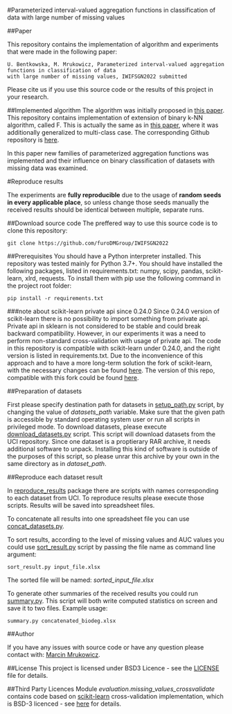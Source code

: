#Parameterized interval-valued aggregation functions in classification of data with large number of missing values

##Paper

This repository contains the implementation of algorithm and experiments that were
made in the following paper:
```
U. Bentkowska, M. Mrukowicz, Parameterized interval-valued aggregation functions in classification of data
with large number of missing values, IWIFSGN2022 submitted
```

Please cite us if you use this source code or the results of this project in your research.


##Implemented algorithm
The algorithm was initially proposed in [this paper](https://www.sciencedirect.com/science/article/pii/S0020025519301689).
This repository contains implementation of extension of binary k-NN algorithm, called F.
This is actually the same as in [this paper](https://ieeexplore.ieee.org/abstract/document/9177592),
where it was additionally generalized to multi-class case. The corresponding Github repository is [here](https://github.com/furoDMGroup/Multi-class-classification-problems-for-the-k-NN-in-the-case-of-missing-values).

In this paper new families of parameterized aggregation functions was 
implemented and their influence on binary classification of datasets with missing data was examined.

#Reproduce results

The experiments are **fully reproducible** due to the usage of 
**random seeds in every applicable place**, so unless change those 
seeds manually the received results should be identical between
multiple, separate runs. 

##Download source code
The preffered way to use this source code is to clone this repository:
```
git clone https://github.com/furoDMGroup/IWIFSGN2022
```
##Prerequisites
You should have a Python interpreter installed.
This repository was tested mainly for Python 3.7+.
You should have installed the following packages, listed in requirements.txt: numpy, scipy, pandas, scikit-learn, xlrd, requests.
To install them with pip use the following command in the project root folder:
```
pip install -r requirements.txt
```
###note about scikit-learn private api since 0.24.0 
Since 0.24.0 version of scikit-learn there is no possibility to
import something from private api. Private api in sklearn is not
considered to be stable and could break backward compatibility.
However, in our experiments it was a need to perform non-standard
cross-validation with usage of private api. The code in this repository is compatible with
scikit-learn under 0.24.0, and the right version is listed in requirements.txt.
Due to the inconvenience of this approach and to have a more long-term solution
the fork of scikit-learn, with the necessary changes can be found [here](https://github.com/furoDMGroup/scikit-learn).
The version of this repo, compatible with this fork could be found [here](). 

##Preparation of datasets

First please specify destination path for datasets in [setup_path.py](reproduce_results/setup_path.py) script, by changing the value of *datasets_path* variable. Make sure that the given path is accessible by standard operating system user or run all scripts in privileged mode. To download datasets, please execute [download_datasets.py](reproduce_results/download_datasets.py) script. This script will download datasets from the UCI repository. Since one dataset is a proptierary RAR archive, it needs additional software to unpack. Installing this kind of software is outside of the purposes of this script, so please unrar this archive by your own in the same directory as in *dataset_path*.

##Reproduce each dataset result

In [reproduce_results](reproduce_results) package there are scripts with names corresponding to each dataset from UCI. To reproduce results please execute those scripts. Results will be saved into spreadsheet files. 

To concatenate all results into one spreadsheet file you can use [concat_datasets.py](reproduce_results/concat_datasets.py).

To sort results, according to the level of missing values and AUC values you could use [sort_result.py](reproduce_results/sort_result.py) script by passing the file name as command line argument:
```
sort_result.py input_file.xlsx
```
The sorted file will be named: *sorted_input_file.xlsx*


To generate other summaries of the received results
you could run [summary.py](reproduce_results/summary.py).
This script will both write computed statistics on screen and save
it to two files.
Example usage:
```
summary.py concatenated_biodeg.xlsx
```

##Author

If you have any issues with source code or have any question please contact with:
[Marcin Mrukowicz](https://github.com/MarcinMrukowicz).

##License
This project is licensed under BSD3 Licence - see the [LICENSE](LICENSE) file for details.

##Third Party Licences
Module *evaluation.missing_values_crossvalidate* contains code based 
on [scikit-learn](https://scikit-learn.org/stable/) cross-validation implementation, which is BSD-3 licenced - see [here](THIRD_PARTY_LICENCES) 
for details.